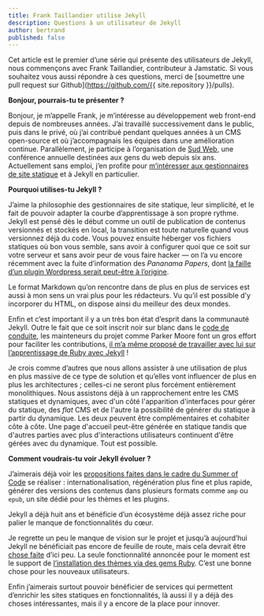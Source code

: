 ```yaml
---
title: Frank Taillandier utilise Jekyll
description: Questions à un utilisateur de Jekyll
author: bertrand
published: false
---
```


Cet article est le premier d’une série qui présente des utilisateurs de Jekyll, nous commençons avec Frank Taillandier, contributeur à Jamstatic. Si vous souhaitez vous aussi répondre à ces questions, merci de [soumettre une pull request sur Github](https://github.com/{{ site.repository }}/pulls).

**Bonjour, pourrais-tu te présenter ?**

Bonjour, je m’appelle Frank, je m’intéresse au développement web front-end depuis de nombreuses années. J’ai travaillé successivement dans le public, puis dans le privé, où j’ai contribué pendant quelques années à un CMS open-source et où j’accompagnais les équipes dans une amélioration continue. Parallèlement, je participe à l’organisation de [Sud Web](//sudweb.fr/), une conférence annuelle destinées aux gens du web depuis six ans. Actuellement sans emploi, j’en profite pour [m’intéresser aux gestionnaires de site statique](http://frank.taillandier.me/2016/03/08/les-gestionnaires-de-contenu-statique/) et à Jekyll en particulier.

**Pourquoi utilises-tu Jekyll ?**

J’aime la philosophie des gestionnaires de site statique, leur simplicité, et le fait de pouvoir adapter la courbe d’apprentissage à son propre rythme. Jekyll est pensé dès le début comme un outil de publication de contenus versionnés et stockés en local, la transition est toute naturelle quand vous versionnez déjà du code. Vous pouvez ensuite héberger vos fichiers statiques où bon vous semble, sans avoir à configurer quoi que ce soit sur votre serveur et sans avoir peur de vous faire hacker — on l’a vu encore récemment avec la fuite d’information des *Pananama Papers*, dont [la faille d’un plugin Wordpress serait peut-être à l’origine](http://www.numerama.com/tech/161800-panama-papers-wordpress-et-drupal-a-lorigine-de-la-fuite.html).

Le format Markdown qu’on rencontre dans de plus en plus de services est aussi à mon sens un vrai plus pour les rédacteurs. Vu qu’il est possible d’y incorporer du HTML, on dispose ainsi du meilleur des deux mondes.

Enfin et c’est important il y a un très bon état d’esprit dans la communauté Jekyll. Outre le fait que ce soit inscrit noir sur blanc dans le [code de conduite](https://jekyllrb.com/docs/conduct/), les mainteneurs du projet comme Parker Moore font un gros effort pour faciliter les contributions, [il m’a même proposé de travailler avec lui sur l’apprentissage de Ruby avec Jekyll](https://talk.jekyllrb.com/t/core-data-driven-content/2213/5?u=dirtyf) !

Je crois comme d’autres que nous allons assister à une utilisation de plus en plus massive de ce type de solution et qu’elles vont influencer de plus en plus les architectures ; celles-ci ne seront plus forcément entièrement monolithiques. Nous assistons déjà à un rapprochement entre les CMS statiques et dynamiques, avec d'un côté l'apparition d'interfaces pour gérer du statique, des _flat_ CMS et de l'autre la possibilité de générer du statique à partir du dynamique. Les deux peuvent être complémentaires et cohabiter côte à côte. Une page d'accueil peut-être générée en statique tandis que d'autres parties avec plus d'interactions utilisateurs continuent d'être gérées avec du dynamique. Tout est possible.

**Comment voudrais-tu voir Jekyll évoluer ?**

J’aimerais déjà voir les [propositions faites dans le cadre du Summer of Code](https://github.com/github/mentorships/issues?q=is%3Aissue+is%3Aopen+label%3A%22project%3A+Jekyll%22) se réaliser : internationalisation, régénération plus fine et plus rapide, générer des versions des contenus dans plusieurs formats comme `amp` ou `epub`, un site dédié pour les thèmes et les plugins.

Jekyll a déjà huit ans et bénéficie d’un écosystème déjà assez riche pour palier le manque de fonctionnalités du cœur.

Je regrette un peu le manque de vision sur le projet et jusqu’à aujourd’hui Jekyll ne bénéficiait pas encore de feuille de route, mais cela devrait être [chose faite](https://github.com/jekyll/jekyll/blob/roadmap/site/roadmap.md#v32) d’ici peu. La seule fonctionnalité annoncée pour le moment est le support de [l’installation des thèmes via des gems Ruby](https://github.com/jekyll/jekyll/pull/4595). C’est une bonne chose pour les nouveaux utilisateurs.

Enfin j’aimerais surtout pouvoir bénéficier de services qui permettent d’enrichir les sites statiques en fonctionnalités, là aussi il y a déjà des choses intéressantes, mais il y a encore de la place pour innover.
